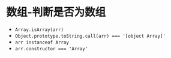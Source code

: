 # 数组-判断是否为数组

- `Array.isArray(arr)`
- `Object.prototype.toString.call(arr) === '[object Array]'`
- `arr instanceof Array`
- `arr.constructor === 'Array'`